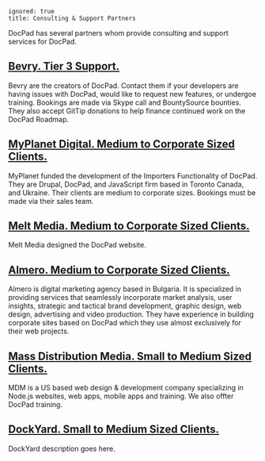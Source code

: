 ```
ignored: true
title: Consulting & Support Partners
```


DocPad has several partners whom provide consulting and support services for DocPad.

## [Bevry. Tier 3 Support.](http://bevry.me)
Bevry are the creators of DocPad. Contact them if your developers are having issues with DocPad, would like to request new features, or undergoe training. Bookings are made via Skype call and BountySource bounties. They also accept GitTip donations to help finance continued work on the DocPad Roadmap.

## [MyPlanet Digital. Medium to Corporate Sized Clients.](http://www.myplanetdigital.com/)
MyPlanet funded the development of the Importers Functionality of DocPad. They are Drupal, DocPad, and JavaScript firm based in Toronto Canada, and Ukraine. Their clients are medium to corporate sizes. Bookings must be made via their sales team.

## [Melt Media. Medium to Corporate Sized Clients.](http://meltmedia.com/)
Melt Media designed the DocPad website.

## [Almero.  Medium to Corporate Sized Clients.](http://almero.bg/)
Almero is digital marketing agency based in Bulgaria. It is specialized in providing services that seamlessly incorporate market analysis, user insights, strategic and tactical brand development, graphic design, web design, advertising and video production. They have experience in building corporate sites based on DocPad which they use almost exclusively for their web projects.

## [Mass Distribution Media. Small to Medium Sized Clients.](http://massdistributionmedia.com/)
MDM is a US based web design & development company specializing in Node.js websites, web apps, mobile apps and training. We also offter DocPad training. 

## [DockYard. Small to Medium Sized Clients.](http://dockyard.com/)
DockYard description goes here.
